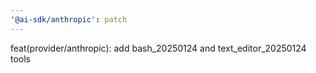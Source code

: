 ```yaml
---
'@ai-sdk/anthropic': patch
---
```


feat(provider/anthropic): add bash_20250124 and text_editor_20250124 tools

